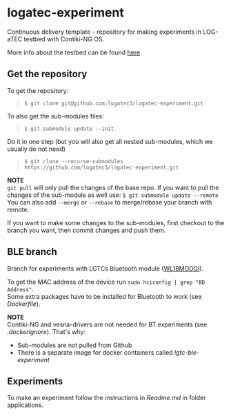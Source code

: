 # logatec-experiment

Continuous delivery template - repository for making experiments in LOG-aTEC testbed with Contiki-NG OS.

More info about the testbed can be found [here](http://log-a-tec.eu/ap-cradio.html#jsi-campus "Official web-site")

## Get the repository

To get the repository:
>```$ git clone git@github.com:logatec3/logatec-experiment.git```

To also get the sub-modules files:
>```$ git submodule update --init```

Do it in one step (but you will also get all nested sub-modules, which we usually do not need)
>```$ git clone --recurse-submodules https://github.com/logatec3/logatec-experiment.git```

**NOTE** \
`git pull` will only pull the changes of the base repo.
If you want to pull the changes of the sub-module as well use: ```$ git submodule update --remote```
You can also add `--merge` or `--rebase` to merge/rebase your branch with remote.

If you want to make some changes to the sub-modules, first checkout to the branch you want, then commit changes and push them.

## BLE branch

Branch for experiments with LGTCs Bluetooth module ([WL18MODGI](https://www.ti.com/product/WL1835MOD "Datasheet")).

To get the MAC address of the device run ```sudo hciconfig | grep "BD Address"```. \
Some extra packages have to be installed for Bluetooth to work (see *Dockerfile*).

**NOTE** \
Contiki-NG and vesna-drivers are not needed for BT experiments (see *.dockerignore*). That's why:

* Sub-modules are not pulled from Github
* There is a separate image for docker containers called *lgtc-ble-experiment*

## Experiments

To make an experiment follow the instructions in *Readme.md* in folder applications.
